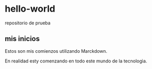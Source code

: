 # hello-world
repositorio de prueba

## mis inicios

Estos son mis comienzos utilizando Marckdown.

En realidad esty comenzando en todo este mundo de la tecnologìa.
